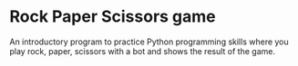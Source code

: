 # Rock Paper Scissors game

An introductory program to practice Python programming skills where you play rock, paper, scissors with a bot and shows the result of the game.
